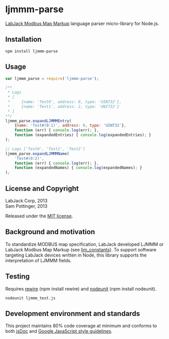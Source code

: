 ljmmm-parse
===========
[LabJack Modbus Map Markup](https://bitbucket.org/labjack/ljm_constants) language parser micro-library for Node.js.  
  

Installation
--------------
``npm install ljmmm-parse``
  

Usage
---------
```javascript
var ljmmm_parse = require('ljmmm-parse');

/**
 * Logs
 * [
 *     {name: 'Test0', address: 0, type: 'UINT32'},
 *     {name: 'Test1', address: 2, type: 'UNIT32'}
 * ]
**/
ljmmm_parse.expandLJMMMEntry(
    {name: 'Test#(0:1)', address: 0, type: 'UINT32'},
    function (err) { console.log(err); },
    function (expandedEntries) { console.log(expandedEntries); }
);

// Logs ['Test0', 'Test1', 'Test2']
ljmmm_parse.expandLJMMMName(
    'Test#(0:2)',
    function (err) { console.log(err); },
    function (expandedNames) { console.log(expandedNames); }
);
```


License and Copyright
-----------------------------
LabJack Corp, 2013  
Sam Pottinger, 2013

Released under the [MIT license](http://opensource.org/licenses/MIT).


Background and motivation
-----------------------------------
To standardize MODBUS map specification, LabJack developed LJMMM or LabJack Modbus Map Markup (see [ljm_constants](https://bitbucket.org/labjack/ljm_constants)). To support software targeting LabJack devices written in Node, this library supports the interpretation of LJMMM fields.


Testing
---------
Requires [rewire](https://github.com/jhnns/rewire) (npm install rewire) and [nodeunit](https://github.com/caolan/nodeunit) (npm install nodeunit).
```
nodeunit ljmmm_test.js
```


Development environment and standards
-----------------------------------------------------
This project maintains 80% code coverage at minimum and conforms to both [jsDoc](http://usejsdoc.org/) and [Google JavaScript style guidelines](http://google-styleguide.googlecode.com/svn/trunk/javascriptguide.xml).
